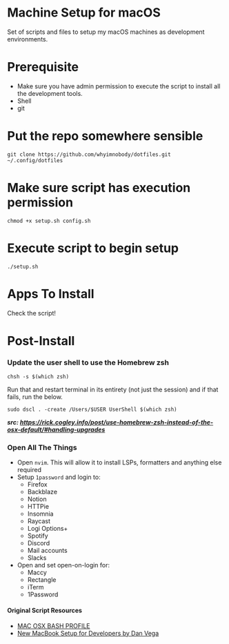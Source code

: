 # **Machine Setup for macOS**

Set of scripts and files to setup my macOS machines as development environments.

# **Prerequisite**

- Make sure you have admin permission to execute the script to install all the development tools.
- Shell
- git

# Put the repo somewhere sensible

```shell
git clone https://github.com/whyimnobody/dotfiles.git ~/.config/dotfiles
```

# **Make sure script has execution permission**

```shell
chmod +x setup.sh config.sh
```

# **Execute script to begin setup**

```shell
./setup.sh
```

# Apps To Install

Check the script!

# Post-Install

### Update the user shell to use the Homebrew zsh

```shell
chsh -s $(which zsh)
```

Run that and restart terminal in its entirety (not just the session) and if that fails, run the below.

```shell
sudo dscl . -create /Users/$USER UserShell $(which zsh)
```

**_src: https://rick.cogley.info/post/use-homebrew-zsh-instead-of-the-osx-default/#handling-upgrades_**

### Open All The Things

- Open `nvim`. This will allow it to install LSPs, formatters and anything else required
- Setup `1password` and login to:
  - Firefox
  - Backblaze
  - Notion
  - HTTPie
  - Insomnia
  - Raycast
  - Logi Options+
  - Spotify
  - Discord
  - Mail accounts
  - Slacks
- Open and set open-on-login for:
  - Maccy
  - Rectangle
  - iTerm
  - 1Password

#### **Original Script Resources**

- [MAC OSX BASH PROFILE](https://natelandau.com/my-mac-osx-bash_profile/)
- [New MacBook Setup for Developers by Dan Vega](https://dev.to/therealdanvega/new-macbook-setup-for-developers-2nma)

